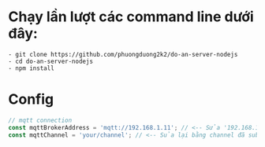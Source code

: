 # Chạy lần lượt các command line dưới đây:
```
- git clone https://github.com/phuongduong2k2/do-an-server-nodejs
- cd do-an-server-nodejs
- npm install
```
# Config
```javascript
// mqtt connection
const mqttBrokerAddress = 'mqtt://192.168.1.11'; // <-- Sửa '192.168.1.11' lại bằng địa chỉ đã connect trên mqtt server trên raspi
const mqttChannel = 'your/channel'; // <-- Sủa lại bằng channel đã subscribe trên mqtt server trên raspi
```
# 
